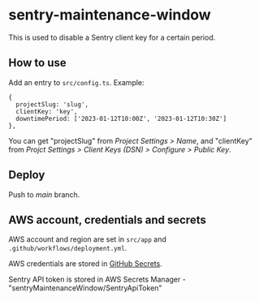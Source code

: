# sentry-maintenance-window

This is used to disable a Sentry client key for a certain period.

## How to use

Add an entry to `src/config.ts`. Example:

```
{
  projectSlug: 'slug',
  clientKey: 'key',
  downtimePeriod: ['2023-01-12T10:00Z', '2023-01-12T10:30Z']
},
```

You can get "projectSlug" from *Project Settings > Name*, and "clientKey" from *Projct Settings > Client Keys (DSN) > Configure > Public Key*.

## Deploy

Push to *main* branch.

## AWS account, credentials and secrets

AWS account and region are set in `src/app` and `.github/workflows/deployment.yml`.

AWS credentials are stored in [GitHub Secrets](https://github.com/nordcloud/sentry-maintenance-window/settings/secrets/actions).

Sentry API token is stored in AWS Secrets Manager - "sentryMaintenanceWindow/SentryApiToken"